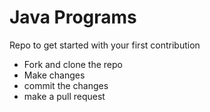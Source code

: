 # Java Programs 


Repo to get started with your first contribution 
- Fork and clone the repo
- Make changes
- commit the changes 
- make a pull request 
